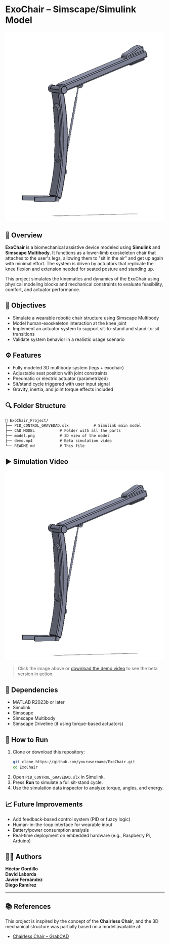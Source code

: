# ExoChair – Simscape/Simulink Model

![ExoChair Model](model.png)

## 🦾 Overview

**ExoChair** is a biomechanical assistive device modeled using **Simulink** and **Simscape Multibody**. It functions as a lower-limb exoskeleton chair that attaches to the user's legs, allowing them to "sit in the air" and get up again with minimal effort. The system is driven by actuators that replicate the knee flexion and extension needed for seated posture and standing up.

This project simulates the kinematics and dynamics of the ExoChair using physical modeling blocks and mechanical constraints to evaluate feasibility, comfort, and actuator performance.

## 🎯 Objectives

- Simulate a wearable robotic chair structure using Simscape Multibody
- Model human-exoskeleton interaction at the knee joint
- Implement an actuator system to support sit-to-stand and stand-to-sit transitions
- Validate system behavior in a realistic usage scenario

## ⚙️ Features

- Fully modeled 3D multibody system (legs + exochair)
- Adjustable seat position with joint constraints
- Pneumatic or electric actuator (parametrized)
- Sit/stand cycle triggered with user input signal
- Gravity, inertia, and joint torque effects included

## 🔍 Folder Structure

```
📁 ExoChair_Project/
├── PID_CONTROL_GRAVEDAD.slx           # Simulink main model
├── CAD MODEL           # Folder with all the parts
├── model.png           # 3D view of the model
├── demo.mp4            # Beta simulation video
└── README.md           # This file
```

## ▶️ Simulation Video

[![Watch the demo](model.png)](demo.mp4)

> Click the image above or [download the demo video](demo.mp4) to see the beta version in action.

## 📌 Dependencies

- MATLAB R2023b or later  
- Simulink  
- Simscape  
- Simscape Multibody  
- Simscape Driveline (if using torque-based actuators)

## 🚀 How to Run

1. Clone or download this repository:
   ```bash
   git clone https://github.com/yourusername/ExoChair.git
   cd ExoChair
   ```
2. Open `PID_CONTROL_GRAVEDAD.slx` in Simulink.
3. Press **Run** to simulate a full sit-stand cycle.
4. Use the simulation data inspector to analyze torque, angles, and energy.

## 📈 Future Improvements

- Add feedback-based control system (PID or fuzzy logic)
- Human-in-the-loop interface for wearable input
- Battery/power consumption analysis
- Real-time deployment on embedded hardware (e.g., Raspberry Pi, Arduino)

## 👨‍🔬 Authors

**Héctor Gordillo**  
**David Laborda**  
**Javier Fernández**  
**Diego Ramírez**

---

## 📚 References

This project is inspired by the concept of the **Chairless Chair**, and the 3D mechanical structure was partially based on a model available at:

- [Chairless Chair – GrabCAD](https://grabcad.com/library/chairless-chair-1)
